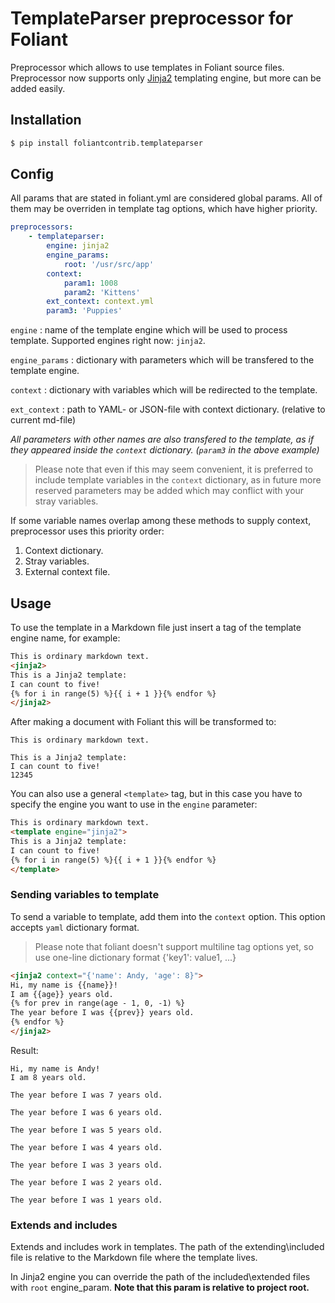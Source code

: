 # TemplateParser preprocessor for Foliant

Preprocessor which allows to use templates in Foliant source files. Preprocessor now supports only [Jinja2](http://jinja.pocoo.org/) templating engine, but more can be added easily.

## Installation

```bash
$ pip install foliantcontrib.templateparser
```

## Config

All params that are stated in foliant.yml are considered global params. All of them may be overriden in template tag options, which have higher priority.

```yaml
preprocessors:
    - templateparser:
        engine: jinja2
        engine_params:
            root: '/usr/src/app'
        context:
            param1: 1008
            param2: 'Kittens'
        ext_context: context.yml
        param3: 'Puppies'
```

`engine`
:   name of the template engine which will be used to process template. Supported engines right now: `jinja2`.

`engine_params`
:   dictionary with parameters which will be transfered to the template engine.

`context`
:   dictionary with variables which will be redirected to the template.

`ext_context`
:   path to YAML- or JSON-file with context dictionary. (relative to current md-file)

_All parameters with other names are also transfered to the template, as if they appeared inside the `context` dictionary. (`param3` in the above example)_

> Please note that even if this may seem convenient, it is preferred to include template variables in the `context` dictionary, as in future more reserved parameters may be added which may conflict with your stray variables.

If some variable names overlap among these methods to supply context, preprocessor uses this priority order:

1. Context dictionary.
2. Stray variables.
3. External context file.

## Usage

To use the template in a Markdown file just insert a tag of the template engine name, for example:

```html
This is ordinary markdown text.
<jinja2>
This is a Jinja2 template:
I can count to five!
{% for i in range(5) %}{{ i + 1 }}{% endfor %}
</jinja2>
```

After making a document with Foliant this will be transformed to:

```
This is ordinary markdown text.

This is a Jinja2 template:
I can count to five!
12345
```

You can also use a general `<template>` tag, but in this case you have to specify the engine you want to use in the `engine` parameter:

```html
This is ordinary markdown text.
<template engine="jinja2">
This is a Jinja2 template:
I can count to five!
{% for i in range(5) %}{{ i + 1 }}{% endfor %}
</template>
```

### Sending variables to template

To send a variable to template, add them into the `context` option. This option accepts `yaml` dictionary format.

> Please note that foliant doesn't support multiline tag options yet, so use one-line dictionary format {'key1': value1, ...}

```html
<jinja2 context="{'name': Andy, 'age': 8}">
Hi, my name is {{name}}!
I am {{age}} years old.
{% for prev in range(age - 1, 0, -1) %}
The year before I was {{prev}} years old.
{% endfor %}
</jinja2>
```

Result:

```
Hi, my name is Andy!
I am 8 years old.

The year before I was 7 years old.

The year before I was 6 years old.

The year before I was 5 years old.

The year before I was 4 years old.

The year before I was 3 years old.

The year before I was 2 years old.

The year before I was 1 years old.
```

### Extends and includes

Extends and includes work in templates. The path of the extending\included file is relative to the Markdown file where the template lives.

In Jinja2 engine you can override the path of the included\extended files with `root` engine_param. **Note that this param is relative to project root.**
